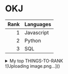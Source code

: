 # OKJ

| Rank | Languages |
|-----:|-----------|
|     1| Javascript|
|     2| Python    |
|     3| SQL       |

<details>
<summary>My top THINGS-TO-RANK</summary>
YOUR TABLE
</details>
![Uploading image.png…]()
